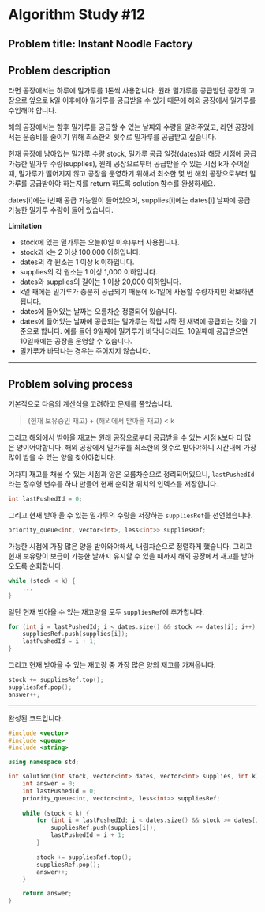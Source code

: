 # Algorithm Study #12

## Problem title: **Instant Noodle Factory**

## Problem description

라면 공장에서는 하루에 밀가루를 1톤씩 사용합니다. 원래 밀가루를 공급받던 공장의 고장으로 앞으로 k일 이후에야 밀가루를 공급받을 수 있기 때문에 해외 공장에서 밀가루를 수입해야 합니다.

해외 공장에서는 향후 밀가루를 공급할 수 있는 날짜와 수량을 알려주었고, 라면 공장에서는 운송비를 줄이기 위해 최소한의 횟수로 밀가루를 공급받고 싶습니다.

현재 공장에 남아있는 밀가루 수량 stock, 밀가루 공급 일정(dates)과 해당 시점에 공급 가능한 밀가루 수량(supplies), 원래 공장으로부터 공급받을 수 있는 시점 k가 주어질 때, 밀가루가 떨어지지 않고 공장을 운영하기 위해서 최소한 몇 번 해외 공장으로부터 밀가루를 공급받아야 하는지를 return 하도록 solution 함수를 완성하세요.

dates[i]에는 i번째 공급 가능일이 들어있으며, supplies[i]에는 dates[i] 날짜에 공급 가능한 밀가루 수량이 들어 있습니다.

**Limitation**  
- stock에 있는 밀가루는 오늘(0일 이후)부터 사용됩니다.
- stock과 k는 2 이상 100,000 이하입니다.
- dates의 각 원소는 1 이상 k 이하입니다.
- supplies의 각 원소는 1 이상 1,000 이하입니다.
- dates와 supplies의 길이는 1 이상 20,000 이하입니다.
- k일 째에는 밀가루가 충분히 공급되기 때문에 k-1일에 사용할 수량까지만 확보하면 됩니다.
- dates에 들어있는 날짜는 오름차순 정렬되어 있습니다.
- dates에 들어있는 날짜에 공급되는 밀가루는 작업 시작 전 새벽에 공급되는 것을 기준으로 합니다. 예를 들어 9일째에 밀가루가 바닥나더라도, 10일째에 공급받으면 10일째에는 공장을 운영할 수 있습니다.
- 밀가루가 바닥나는 경우는 주어지지 않습니다.

***

## Problem solving process

기본적으로 다음의 계산식을 고려하고 문제를 풀었습니다.

> (현재 보유중인 재고) + (해외에서 받아올 재고) < k

그리고 해외에서 받아올 재고는 원래 공장으로부터 공급받을 수 있는 시점 ```k```보다 더 많은 양이어야합니다. 해외 공장에서 밀가루를 최소한의 횟수로 받아야하니 시간내에 가장 많이 받을 수 있는 양을 찾아야합니다.

어차피 재고를 채울 수 있는 시점과 양은 오름차순으로 정리되어있으니, ```lastPushedId```라는 정수형 변수를 하나 만들어 현재 순회한 위치의 인덱스를 저장합니다.

``` cpp
int lastPushedId = 0;
```

그리고 현재 받아 올 수 있는 밀가루의 수량을 저장하는 ```suppliesRef```를 선언했습니다.

``` cpp
priority_queue<int, vector<int>, less<int>> suppliesRef;
```

가능한 시점에 가장 많은 양을 받아와야해서, 내림차순으로 정렬하게 했습니다.
그리고 현재 보유량이 보급이 가능한 날까지 유지할 수 있을 때까지 해외 공장에서 재고를 받아오도록 순회합니다.

``` cpp
while (stock < k) {
    ...
}
```

일단 현재 받아올 수 있는 재고량을 모두 ```suppliesRef```에 추가합니다.
``` cpp
for (int i = lastPushedId; i < dates.size() && stock >= dates[i]; i++) {
    suppliesRef.push(supplies[i]);
    lastPushedId = i + 1;
}
```

그리고 현재 받아올 수 있는 재고량 중 가장 많은 양의 재고를 가져옵니다.
``` cpp
stock += suppliesRef.top();
suppliesRef.pop();
answer++;
```


***

완성된 코드입니다.

``` cpp
#include <vector>
#include <queue>
#include <string>

using namespace std;

int solution(int stock, vector<int> dates, vector<int> supplies, int k) {
    int answer = 0;
    int lastPushedId = 0;
    priority_queue<int, vector<int>, less<int>> suppliesRef;
    
    while (stock < k) {
        for (int i = lastPushedId; i < dates.size() && stock >= dates[i]; i++) {
            suppliesRef.push(supplies[i]);
            lastPushedId = i + 1;
        }
        
        stock += suppliesRef.top();
        suppliesRef.pop();
        answer++;
    }

    return answer;
}
```